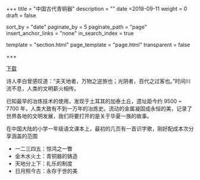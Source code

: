 +++
title = "中国古代青铜器"
description = ""
date =2018-09-11
weight = 0
draft = false

sort_by = "date"
paginate_by = 5
paginate_path = "page"
insert_anchor_links = "none"
in_search_index = true

template = "section.html"
page_template = "page.html"
transparent = false

+++

[下载](/downloads/bronze.pdf)

诗人李白曾感叹道：“夫天地者，万物之逆旅也；光阴者，百代之过客也。”时间川流不息，人类的文明薪火相传。

已知最早的冶炼技术的使用，发现于土耳其的加泰土丘，遗址距今约 9500 ~ 7700 年，人类大致有不到一万年的冶炼史。流动的金属凝固成永恒的美，记录了世界各地的文明发展，我们将要打开的是关于华夏一族的故事。

在中国大陆的小学一年级语文课本上，最初的几页有一首识字歌，刚好配成本次分享涵盖的范围

* 一二三四五：惊鸿之一瞥
* 金木水火土：青铜器的铸造
* 天地分上下：礼乐的制度
* 日月照今古：永存于世的美

